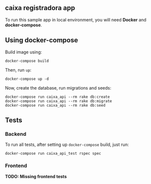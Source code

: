 caixa registradora app
---

To run this sample app in local environment, you will need **Docker** and **docker-compose**.

## Using docker-compose

Build image using:

```shell
docker-compose build
```

Then, run `up`:


```shell
docker-compose up -d
```

Now, create the database, run migrations and seeds:

```shell
docker-compose run caixa_api --rm rake db:create
docker-compose run caixa_api --rm rake db:migrate
docker-compose run caixa_api --rm rake db:seed
```


## Tests

### Backend

To run all tests, after setting up `docker-compose` build, just run:

```shell
docker-compose run caixa_api_test rspec spec
```

### Frontend

**TODO: Missing frontend tests**
